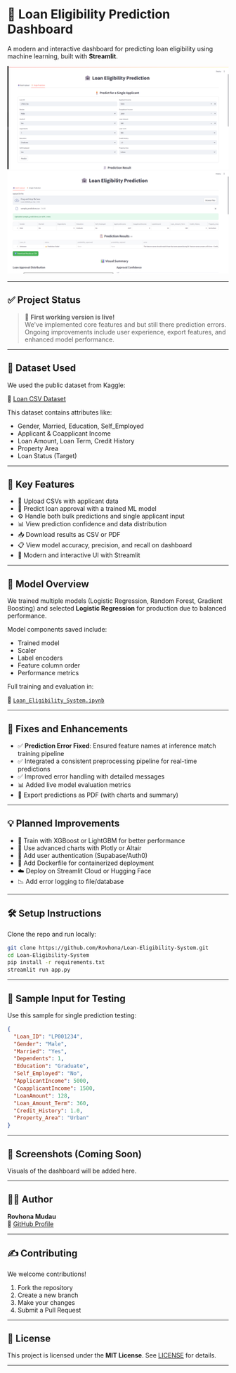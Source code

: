 # 🏦 Loan Eligibility Prediction Dashboard

A modern and interactive dashboard for predicting loan eligibility using machine learning, built with **Streamlit**.

![dashboard-preview](https://github.com/Rovhona/Loan-Eligibility-System/blob/main/assets/page1.png) 
![dashboard-preview](https://github.com/Rovhona/Loan-Eligibility-System/blob/main/assets/page2.png) 


---

## ✅ Project Status

> 🚀 **First working version is live!**  
> We've implemented core features and but still there prediction errors. Ongoing improvements include user experience, export features, and enhanced model performance.

---

## 📆 Dataset Used

We used the public dataset from Kaggle:

🔗 [Loan CSV Dataset](https://www.kaggle.com/datasets/tanishaj225/loancsv/data)

This dataset contains attributes like:

- Gender, Married, Education, Self_Employed  
- Applicant & Coapplicant Income  
- Loan Amount, Loan Term, Credit History  
- Property Area  
- Loan Status (Target)

---

## 🚀 Key Features

- 📁 Upload CSVs with applicant data  
- 🧠 Predict loan approval with a trained ML model  
- ⚙️ Handle both bulk predictions and single applicant input  
- 📊 View prediction confidence and data distribution  
- 📥 Download results as CSV or PDF  
- 📋 View model accuracy, precision, and recall on dashboard  
- 💅 Modern and interactive UI with Streamlit  

---

## 🧠 Model Overview

We trained multiple models (Logistic Regression, Random Forest, Gradient Boosting) and selected **Logistic Regression** for production due to balanced performance.

Model components saved include:
- Trained model  
- Scaler  
- Label encoders  
- Feature column order  
- Performance metrics  

Full training and evaluation in:

📓 [`Loan_Eligibility_System.ipynb`](Loan_Eligibility_System.ipynb)

---

## 🔧 Fixes and Enhancements

- ✅ **Prediction Error Fixed**: Ensured feature names at inference match training pipeline  
- ✅ Integrated a consistent preprocessing pipeline for real-time predictions  
- ✅ Improved error handling with detailed messages  
- 📊 Added live model evaluation metrics  
- 💾 Export predictions as PDF (with charts and summary)  

---

## 💡 Planned Improvements

- 🎯 Train with XGBoost or LightGBM for better performance  
- 🎨 Use advanced charts with Plotly or Altair  
- 🔐 Add user authentication (Supabase/Auth0)  
- 🐳 Add Dockerfile for containerized deployment  
- ☁️ Deploy on Streamlit Cloud or Hugging Face  
- 📉 Add error logging to file/database  

---

## 🛠️ Setup Instructions

Clone the repo and run locally:

```bash
git clone https://github.com/Rovhona/Loan-Eligibility-System.git
cd Loan-Eligibility-System
pip install -r requirements.txt
streamlit run app.py
```

---

## 🧪 Sample Input for Testing

Use this sample for single prediction testing:

```json
{
  "Loan_ID": "LP001234",
  "Gender": "Male",
  "Married": "Yes",
  "Dependents": 1,
  "Education": "Graduate",
  "Self_Employed": "No",
  "ApplicantIncome": 5000,
  "CoapplicantIncome": 1500,
  "LoanAmount": 128,
  "Loan_Amount_Term": 360,
  "Credit_History": 1.0,
  "Property_Area": "Urban"
}
```

---

## 📸 Screenshots (Coming Soon)

Visuals of the dashboard will be added here.

---

## 🙇‍♂️ Author

**Rovhona Mudau**  
🔗 [GitHub Profile](https://github.com/Rovhona)

---

## ✍️ Contributing

We welcome contributions!

1. Fork the repository  
2. Create a new branch  
3. Make your changes  
4. Submit a Pull Request

---

## 👅 License

This project is licensed under the **MIT License**. See [LICENSE](LICENSE) for details.

---
